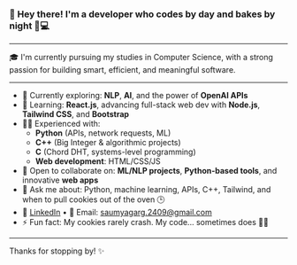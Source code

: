 ### 👋 Hey there! I'm a developer who codes by day and bakes by night 🍪💻

---

🎓 I'm currently pursuing my studies in Computer Science, with a strong passion for building smart, efficient, and meaningful software.

---

- 🔭 Currently exploring: **NLP**, **AI**, and the power of **OpenAI APIs**
- 🌱 Learning: **React.js**, advancing full-stack web dev with **Node.js**, **Tailwind CSS**, and **Bootstrap**
- 👨‍💻 Experienced with:  
  - **Python** (APIs, network requests, ML)  
  - **C++** (Big Integer & algorithmic projects)  
  - **C** (Chord DHT, systems-level programming)  
  - **Web development**: HTML/CSS/JS
- 🤝 Open to collaborate on: **ML/NLP projects**, **Python-based tools**, and innovative **web apps**
- 💬 Ask me about: Python, machine learning, APIs, C++, Tailwind, and when to pull cookies out of the oven 🕒
- 🔗 [LinkedIn](www.linkedin.com/in/saumya-garg-1ab39224b) • 📧 Email: saumyagarg.2409@gmail.com
- ⚡ Fun fact: My cookies rarely crash. My code... sometimes does 🍰🔧

---

Thanks for stopping by! ✨
